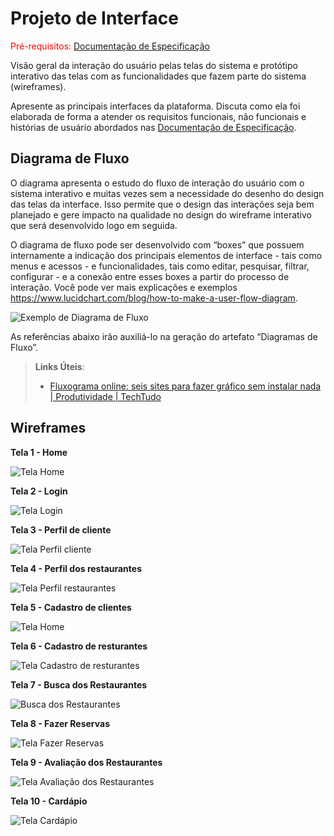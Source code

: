 
# Projeto de Interface

<span style="color:red">Pré-requisitos: <a href="2-Especificação do Projeto.md"> Documentação de Especificação</a></span>

Visão geral da interação do usuário pelas telas do sistema e protótipo interativo das telas com as funcionalidades que fazem parte do sistema (wireframes).

 Apresente as principais interfaces da plataforma. Discuta como ela foi elaborada de forma a atender os requisitos funcionais, não funcionais e histórias de usuário abordados nas <a href="2-Especificação do Projeto.md"> Documentação de Especificação</a>.

## Diagrama de Fluxo

O diagrama apresenta o estudo do fluxo de interação do usuário com o sistema interativo e  muitas vezes sem a necessidade do desenho do design das telas da interface. Isso permite que o design das interações seja bem planejado e gere impacto na qualidade no design do wireframe interativo que será desenvolvido logo em seguida.

O diagrama de fluxo pode ser desenvolvido com “boxes” que possuem internamente a indicação dos principais elementos de interface - tais como menus e acessos - e funcionalidades, tais como editar, pesquisar, filtrar, configurar - e a conexão entre esses boxes a partir do processo de interação. Você pode ver mais explicações e exemplos https://www.lucidchart.com/blog/how-to-make-a-user-flow-diagram.

![Exemplo de Diagrama de Fluxo](img/diagramafluxo2.jpg)

As referências abaixo irão auxiliá-lo na geração do artefato “Diagramas de Fluxo”.

> **Links Úteis**:
> - [Fluxograma online: seis sites para fazer gráfico sem instalar nada | Produtividade | TechTudo](https://www.techtudo.com.br/listas/2019/03/fluxograma-online-seis-sites-para-fazer-grafico-sem-instalar-nada.ghtml)

## Wireframes

**Tela 1 - Home**

![Tela Home](img/tela-home.jpg)

**Tela 2 - Login**

![Tela Login](img/tela-login.jpg)

**Tela 3 - Perfil de cliente**

![Tela Perfil cliente](img/tela-perfil-cliente.jpg)

**Tela 4 - Perfil dos restaurantes**

![Tela Perfil restaurantes](img/tela-perfil-restaurante.jpg)

**Tela 5 - Cadastro de clientes**

![Tela Home](img/tela-cadastro-cliente.jpg)

**Tela 6 - Cadastro de resturantes**

![Tela Cadastro de resturantes](img/tela-cadastro-restaurantes.jpg)

**Tela 7 - Busca dos Restaurantes**

![Busca dos Restaurantes](img/tela-restaurantes.jpg)

**Tela 8 - Fazer Reservas**

![Tela Fazer Reservas](img/tela-reserva.jpg)

**Tela 9 - Avaliação dos Restaurantes**

![Tela Avaliação dos Restaurantes](img/tela-avaliacao.jpg)

**Tela 10 - Cardápio**

![Tela Cardápio](img/tela-cardapio.jpg)


